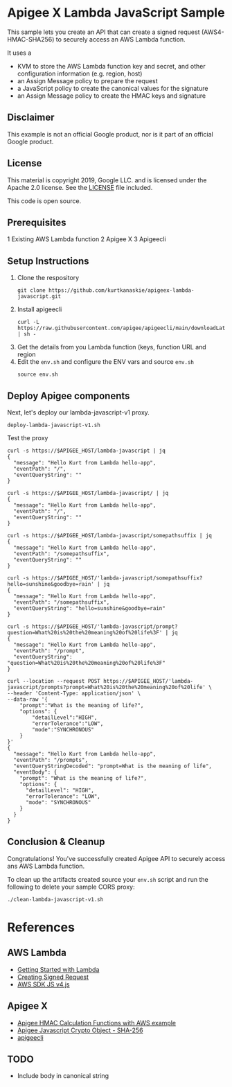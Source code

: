 # Apigee X Lambda JavaScript Sample
This sample lets you create an API that can create a signed request (AWS4-HMAC-SHA256) to securely access an AWS Lambda function.

It uses a 
- KVM to store the AWS Lambda function key and secret, and other configuration information (e.g. region, host)
- an Assign Message policy to prepare the request
- a JavaScript policy to create the canonical values for the signature
- an Assign Message policy to create the HMAC keys and signature

## Disclaimer

This example is not an official Google product, nor is it part of an official Google product.

## License

This material is copyright 2019, Google LLC. and is licensed under the Apache 2.0 license.
See the [LICENSE](LICENSE) file included.

This code is open source.

## Prerequisites
1 Existing AWS Lambda function
2 Apigee X
3 Apigeecli

## Setup Instructions
1. Clone the respository
    ```
    git clone https://github.com/kurtkanaskie/apigeex-lambda-javascript.git
    ```
2. Install apigeecli 
    ```
    curl -L https://raw.githubusercontent.com/apigee/apigeecli/main/downloadLatest.sh | sh -
    ```
3. Get the details from you Lambda function (keys, function URL and region
4. Edit the `env.sh` and configure the ENV vars and source `env.sh`
    ```
    source env.sh
    ```

## Deploy Apigee components
Next, let's deploy our lambda-javascript-v1 proxy. 
```
deploy-lambda-javascript-v1.sh
```
Test the proxy
```
curl -s https://$APIGEE_HOST/lambda-javascript | jq
{
  "message": "Hello Kurt from Lambda hello-app",
  "eventPath": "/",
  "eventQueryString": ""
}

curl -s https://$APIGEE_HOST/lambda-javascript/ | jq
{
  "message": "Hello Kurt from Lambda hello-app",
  "eventPath": "/",
  "eventQueryString": ""
}

curl -s https://$APIGEE_HOST/lambda-javascript/somepathsuffix | jq
{
  "message": "Hello Kurt from Lambda hello-app",
  "eventPath": "/somepathsuffix",
  "eventQueryString": ""
}

curl -s https://$APIGEE_HOST/'lambda-javascript/somepathsuffix?hello=sunshine&goodbye=rain' | jq
{
  "message": "Hello Kurt from Lambda hello-app",
  "eventPath": "/somepathsuffix",
  "eventQueryString": "hello=sunshine&goodbye=rain"
}

curl -s https://$APIGEE_HOST/'lambda-javascript/prompt?question=What%20is%20the%20meaning%20of%20life%3F' | jq
{
  "message": "Hello Kurt from Lambda hello-app",
  "eventPath": "/prompt",
  "eventQueryString": "question=What%20is%20the%20meaning%20of%20life%3F"
}

curl --location --request POST https://$APIGEE_HOST/'lambda-javascript/prompts?prompt=What%20is%20the%20meaning%20of%20life' \
--header 'Content-Type: application/json' \
--data-raw '{
    "prompt":"What is the meaning of life?",
    "options": {
        "detailLevel":"HIGH",
        "errorTolerance":"LOW",
        "mode":"SYNCHRONOUS"
    }
}'
{
  "message": "Hello Kurt from Lambda hello-app",
  "eventPath": "/prompts",
  "eventQueryStringDecoded": "prompt=What is the meaning of life",
  "eventBody": {
    "prompt": "What is the meaning of life?",
    "options": {
      "detailLevel": "HIGH",
      "errorTolerance": "LOW",
      "mode": "SYNCHRONOUS"
    }
  }
}
```
## Conclusion & Cleanup

Congratulations! You've successfully created Apigee API to securely access ans AWS Lambda function.

To clean up the artifacts created source your `env.sh` script and run the following to delete your sample CORS proxy:

```bash
./clean-lambda-javascript-v1.sh
```
# References
## AWS Lambda
- [Getting Started with Lambda](https://docs.aws.amazon.com/lambda/latest/dg/getting-started.html)
- [Creating Signed Request](https://docs.aws.amazon.com/IAM/latest/UserGuide/create-signed-request.html)
- [AWS SDK JS v4.js](https://github.com/aws/aws-sdk-js/blob/master/lib/signers/v4.js)

## Apigee X
- [Apigee HMAC Calculation Functions with AWS example](https://cloud.google.com/apigee/docs/api-platform/reference/message-template-intro#hmac-functions)
- [Apigee Javascript Crypto Object - SHA-256](https://cloud.google.com/apigee/docs/api-platform/reference/javascript-object-model#cryptoobjectreference-workingwithsha256objects)
- [apigeecli](https://github.com/apigee/apigeecli)

## TODO
- Include body in canonical string